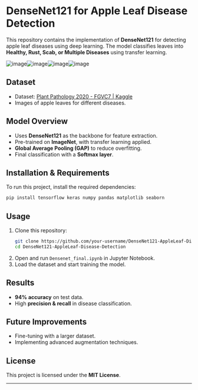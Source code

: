 # DenseNet121 for Apple Leaf Disease Detection

This repository contains the implementation of **DenseNet121** for detecting apple leaf diseases using deep learning. The model classifies leaves into **Healthy, Rust, Scab, or Multiple Diseases** using transfer learning.

![image](https://github.com/user-attachments/assets/fc648d8a-9d7e-426c-8205-b70d4d737345)![image](https://github.com/user-attachments/assets/5c8525cb-057d-4a16-af33-b9becdda3045)![image](https://github.com/user-attachments/assets/7373b489-1ca5-434c-b42b-bafe6d691db1)![image](https://github.com/user-attachments/assets/2fa3d99d-28da-4e52-b16c-b0571ecd1bdb)

## **Dataset**
- Dataset: [Plant Pathology 2020 - FGVC7 | Kaggle](https://www.kaggle.com/competitions/plant-pathology-2020-fgvc7)
- Images of apple leaves for different diseases.

## **Model Overview**
- Uses **DenseNet121** as the backbone for feature extraction.
- Pre-trained on **ImageNet**, with transfer learning applied.
- **Global Average Pooling (GAP)** to reduce overfitting.
- Final classification with a **Softmax layer**.

## **Installation & Requirements**
To run this project, install the required dependencies:

```bash
pip install tensorflow keras numpy pandas matplotlib seaborn
```

## **Usage**
1. Clone this repository:
   ```bash
   git clone https://github.com/your-username/DenseNet121-AppleLeaf-Disease-Detection.git
   cd DenseNet121-AppleLeaf-Disease-Detection
   ```
2. Open and run `Densenet_final.ipynb` in Jupyter Notebook.
3. Load the dataset and start training the model.

## **Results**
- **94% accuracy** on test data.
- High **precision & recall** in disease classification.

## **Future Improvements**
- Fine-tuning with a larger dataset.
- Implementing advanced augmentation techniques.

## **License**
This project is licensed under the **MIT License**.

---

